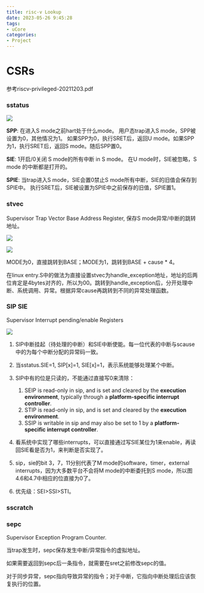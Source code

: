 ```yaml
---
title: risc-v Lookup
date: 2023-05-26 9:45:28
tags:
- uCore
categories:
- Project
---
```


# CSRs

参考riscv-privileged-20211203.pdf

### **sstatus**

![](https://xyc-1316422823.cos.ap-shanghai.myqcloud.com/20230526094557.png)

**SPP**: 在进入S mode之前hart处于什么mode。
用户态trap进入S mode，SPP被设置为0，其他情况为1。
如果SPP为0，执行SRET后，返回U mode。如果SPP为1，执行SRET后，返回S mode。随后SPP置0。

**SIE**: 1开启/0关闭 S mode的所有中断 in S mode。
在U mode时，SIE被忽略，S mode 的中断都是打开的。

**SPIE**: 当trap进入S mode，SIE会置0禁止S mode所有中断，SIE的旧值会保存到SPIE中。
执行SRET后，SIE被设置为SPIE中之前保存的旧值，SPIE置1。



### **stvec**

Supervisor Trap Vector Base Address Register, 保存S mode异常/中断的跳转地址。

![](https://xyc-1316422823.cos.ap-shanghai.myqcloud.com/20230526104414.png)

![](https://xyc-1316422823.cos.ap-shanghai.myqcloud.com/20230526104502.png)

MODE为0，直接跳转到BASE；MODE为1，跳转到BASE + cause * 4。

在linux entry.S中的做法为直接设置stvec为handle_exception地址，地址的后两位肯定是4bytes对齐的，所以为00。跳转到handle_exception后，分开处理中断、系统调用、异常。根据异常cause再跳转到不同的异常处理函数。



### **SIP SIE**

Supervisor Interrupt pending/enable Registers

![](https://xyc-1316422823.cos.ap-shanghai.myqcloud.com/20230526111246.png)

1. SIP中断挂起（待处理的中断）和SIE中断使能。每一位代表的中断与scause中的为每个中断分配的异常码一致。

2. 当sstatus.SIE=1, SIP[x]=1, SIE[x]=1，表示系统能够处理某个中断。

3. SIP中有的位是只读的，不能通过直接写0来清除：
   1. SEIP is read-only in sip, and is set and cleared by the **execution environment**, typically through a **platform-specific interrupt controller**.
   2. STIP is read-only in sip, and is set and cleared by the **execution environment**.
   3. SSIP is writable in sip and may also be set to 1 by a **platform-specific interrupt controller**.

4. 看系统中实现了哪些interrupts，可以直接通过写SIE某位为1来enable，再读回SIE看是否为1，来判断是否实现了。

5. sip，sie的bit 3，7，11分别代表了M mode的software，timer，external interrupts，因为大多数平台不会将M mode的中断委托到S mode，所以图4.6和4.7中相应的位直接为0了。

6. 优先级：SEI>SSI>STI。

### sscratch

### sepc

Supervisor Exception Program Counter.

当trap发生时，sepc保存发生中断/异常指令的虚拟地址。

如果需要返回到sepc后一条指令，就需要在sret之前修改sepc的值。

对于同步异常，sepc指向导致异常的指令；对于中断，它指向中断处理后应该恢复执行的位置。
